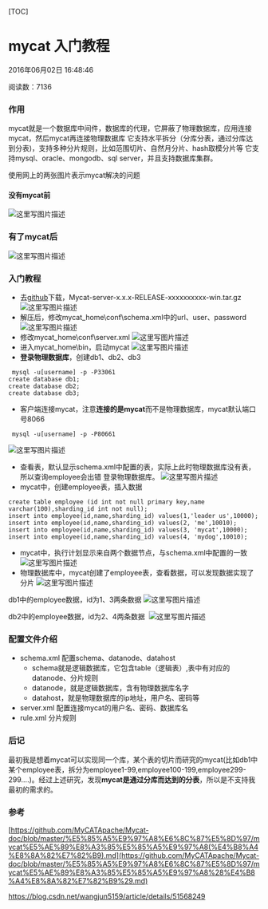 [TOC]



# mycat 入门教程

2016年06月02日 16:48:46

阅读数：7136

### 作用

mycat就是一个数据库中间件，数据库的代理，它屏蔽了物理数据库，应用连接mycat，然后mycat再连接物理数据库 
它支持水平拆分（分库分表，通过分库达到分表)，支持多种分片规则，比如范围切片、自然月分片、hash取模分片等 
它支持mysql、oracle、mongodb、sql server，并且支持数据库集群。

使用网上的两张图片表示mycat解决的问题

#### 没有mycat前

![这里写图片描述](image-201805132208/20160603084920831.png)

### 有了mycat后

![这里写图片描述](image-201805132208/20160603084951138.png)

### 入门教程

- 去[github](https://github.com/MyCATApache/Mycat-download)下载，Mycat-server-x.x.x-RELEASE-xxxxxxxxxx-win.tar.gz 
  ![这里写图片描述](image-201805132208/20160602161508229.png)
- 解压后，修改mycat_home\conf\schema.xml中的url、user、password 
  ![这里写图片描述](image-201805132208/20160602161714776.png)
- 修改mycat_home\conf\server.xml 
  ![这里写图片描述](image-201805132208/20160602161934277.png)
- 进入mycat_home\bin，启动mycat 
  ![这里写图片描述](image-201805132208/20160602162315539.png)
- **登录物理数据库**，创建db1、db2、db3

```
 mysql -u[username] -p -P33061
create database db1;
create database db2;
create database db3; 
```

- 客户端连接mycat，注意**连接的是mycat**而不是物理数据库，mycat默认端口号8066

```
 mysql -u[username] -p -P80661
```

![这里写图片描述](image-201805132208/20160602162442170.png)

- 查看表，默认显示schema.xml中配置的表，实际上此时物理数据库没有表，所以查询employee会出错 
  登录物理数据库。 
  ![这里写图片描述](image-201805132208/20160602162642499.png)
- mycat中，创建employee表，插入数据

```
create table employee (id int not null primary key,name varchar(100),sharding_id int not null);
insert into employee(id,name,sharding_id) values(1,'leader us',10000);
insert into employee(id,name,sharding_id) values(2, 'me',10010);
insert into employee(id,name,sharding_id) values(3, 'mycat',10000);
insert into employee(id,name,sharding_id) values(4, 'mydog',10010);
```

- mycat中，执行计划显示来自两个数据节点，与schema.xml中配置的一致 
  ![这里写图片描述](image-201805132208/20160602162813624.png)
- 物理数据库中，mycat创建了employee表，查看数据，可以发现数据实现了分片 
  ![这里写图片描述](image-201805132208/20160602162937640.png)

db1中的employee数据，id为1、3两条数据 
![这里写图片描述](image-201805132208/20160602163942910.png)

db2中的employee数据，id为2、4两条数据  ![这里写图片描述](image-201805132208/20160602163950904.png)

### 配置文件介绍

- schema.xml 配置schema、datanode、datahost 
  - schema就是逻辑数据库，它包含table（逻辑表）,表中有对应的datanode、分片规则
  - datanode，就是逻辑数据库，含有物理数据库名字
  - datahost，就是物理数据库的ip地址，用户名、密码等
- server.xml 配置连接mycat的用户名、密码、数据库名
- rule.xml 分片规则



### 后记

最初我是想着mycat可以实现同一个库，某个表的切片而研究的mycat(比如db1中某个employee表，拆分为employee1-99,employee100-199,employee299-299….)。经过上述研究，发现**mycat是通过分库而达到的分表**，所以是不支持我最初的需求的。

### 参考

[https://github.com/MyCATApache/Mycat-doc/blob/master/%E5%85%A5%E9%97%A8%E6%8C%87%E5%8D%97/mycat%E5%AE%89%E8%A3%85%E5%85%A5%E9%97%A8(%E4%B8%A4%E8%8A%82%E7%82%B9).md](https://github.com/MyCATApache/Mycat-doc/blob/master/%E5%85%A5%E9%97%A8%E6%8C%87%E5%8D%97/mycat%E5%AE%89%E8%A3%85%E5%85%A5%E9%97%A8%28%E4%B8%A4%E8%8A%82%E7%82%B9%29.md) 







https://blog.csdn.net/wangjun5159/article/details/51568249